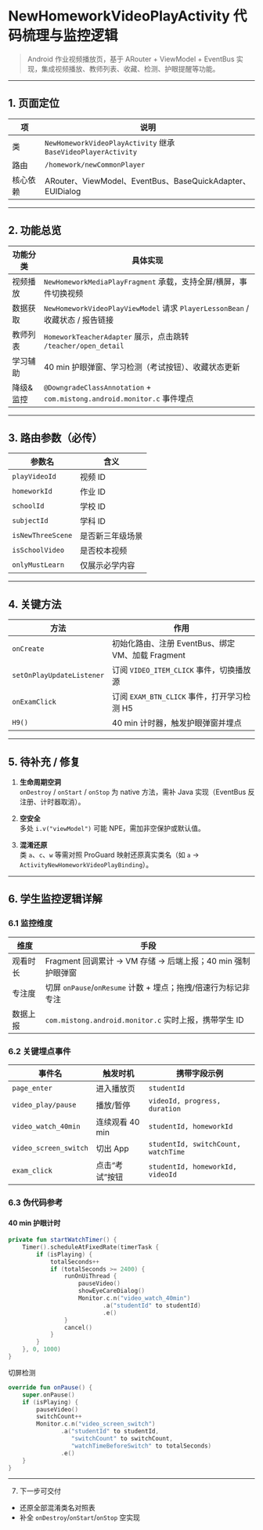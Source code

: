 # NewHomeworkVideoPlayActivity 代码梳理与监控逻辑

> Android 作业视频播放页，基于 ARouter + ViewModel + EventBus 实现，集成视频播放、教师列表、收藏、检测、护眼提醒等功能。

---

## 1. 页面定位
| 项        | 说明                                                                 |
|-----------|----------------------------------------------------------------------|
| 类        | `NewHomeworkVideoPlayActivity` 继承 `BaseVideoPlayerActivity`       |
| 路由      | `/homework/newCommonPlayer`                                          |
| 核心依赖  | ARouter、ViewModel、EventBus、BaseQuickAdapter、EUIDialog            |

---

## 2. 功能总览
| 功能分类   | 具体实现                                                                 |
|------------|--------------------------------------------------------------------------|
| 视频播放   | `NewHomeworkMediaPlayFragment` 承载，支持全屏/横屏，事件切换视频        |
| 数据获取   | `NewHomeworkVideoPlayViewModel` 请求 `PlayerLessonBean` / 收藏状态 / 报告链接 |
| 教师列表   | `HomeworkTeacherAdapter` 展示，点击跳转 `/teacher/open_detail`            |
| 学习辅助   | 40 min 护眼弹窗、学习检测（考试按钮）、收藏状态更新                       |
| 降级&监控  | `@DowngradeClassAnnotation` + `com.mistong.android.monitor.c` 事件埋点    |

---

## 3. 路由参数（必传）
| 参数名            | 含义               |
|-------------------|--------------------|
| `playVideoId`     | 视频 ID            |
| `homeworkId`      | 作业 ID            |
| `schoolId`        | 学校 ID            |
| `subjectId`       | 学科 ID            |
| `isNewThreeScene` | 是否新三年级场景   |
| `isSchoolVideo`   | 是否校本视频       |
| `onlyMustLearn`   | 仅展示必学内容     |

---

## 4. 关键方法
| 方法                | 作用                                                         |
|---------------------|--------------------------------------------------------------|
| `onCreate`          | 初始化路由、注册 EventBus、绑定 VM、加载 Fragment             |
| `setOnPlayUpdateListener` | 订阅 `VIDEO_ITEM_CLICK` 事件，切换播放源               |
| `onExamClick`       | 订阅 `EXAM_BTN_CLICK` 事件，打开学习检测 H5                 |
| `H9()`              | 40 min 计时器，触发护眼弹窗并埋点                           |

---

## 5. 待补充 / 修复
1. **生命周期空洞**  
   `onDestroy` / `onStart` / `onStop` 为 native 方法，需补 Java 实现（EventBus 反注册、计时器取消）。

2. **空安全**  
   多处 `i.v("viewModel")` 可能 NPE，需加非空保护或默认值。

3. **混淆还原**  
   类 `a`、`c`、`w` 等需对照 ProGuard 映射还原真实类名（如 `a` → `ActivityNewHomeworkVideoPlayBinding`）。

---

## 6. 学生监控逻辑详解

### 6.1 监控维度
| 维度         | 手段                                                                 |
|--------------|----------------------------------------------------------------------|
| 观看时长     | Fragment 回调累计 → VM 存储 → 后端上报；40 min 强制护眼弹窗         |
| 专注度       | 切屏 `onPause`/`onResume` 计数 + 埋点；拖拽/倍速行为标记非专注       |
| 数据上报     | `com.mistong.android.monitor.c` 实时上报，携带学生 ID                |

### 6.2 关键埋点事件
| 事件名               | 触发时机                          | 携带字段示例                          |
|----------------------|-----------------------------------|---------------------------------------|
| `page_enter`         | 进入播放页                        | `studentId`                           |
| `video_play/pause`   | 播放/暂停                         | `videoId, progress, duration`         |
| `video_watch_40min`  | 连续观看 40 min                   | `studentId, homeworkId`               |
| `video_screen_switch`| 切出 App                          | `studentId, switchCount, watchTime`   |
| `exam_click`         | 点击“考试”按钮                    | `studentId, homeworkId, videoId`      |

### 6.3 伪代码参考
#### 40 min 护眼计时
```kotlin
private fun startWatchTimer() {
    Timer().scheduleAtFixedRate(timerTask {
        if (isPlaying) {
            totalSeconds++
            if (totalSeconds >= 2400) {
                runOnUiThread {
                    pauseVideo()
                    showEyeCareDialog()
                    Monitor.c.n("video_watch_40min")
                           .a("studentId" to studentId)
                           .e()
                }
                cancel()
            }
        }
    }, 0, 1000)
}
```

切屏检测

```kotlin
override fun onPause() {
    super.onPause()
    if (isPlaying) {
        pauseVideo()
        switchCount++
        Monitor.c.n("video_screen_switch")
               .a("studentId" to studentId,
                  "switchCount" to switchCount,
                  "watchTimeBeforeSwitch" to totalSeconds)
               .e()
    }
}
```

---

7. 下一步可交付
- 还原全部混淆类名对照表  
- 补全 `onDestroy`/`onStart`/`onStop` 空实现  
